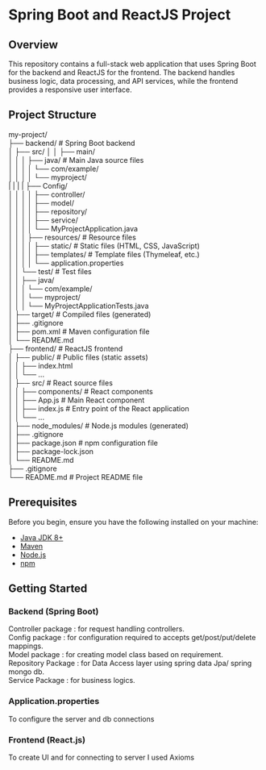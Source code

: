 # Spring Boot and ReactJS Project

## Overview

This repository contains a full-stack web application that uses Spring Boot for the backend and ReactJS for the frontend. The backend handles business logic, data processing, and API services, while the frontend provides a responsive user interface.

## Project Structure
my-project/  
├── backend/                     # Spring Boot backend  
│   ├── src/
│   │   ├── main/  
│   │   │   ├── java/            # Main Java source files  
│   │   │   │   └── com/example/   
│   │   │   │       └── myproject/   
|   |   |   |           ├── Config/    
│   │   │   │           ├── controller/    
│   │   │   │           ├── model/    
│   │   │   │           ├── repository/   
│   │   │   │           ├── service/   
│   │   │   │           └── MyProjectApplication.java   
│   │   │   ├── resources/       # Resource files   
│   │   │   │   ├── static/      # Static files (HTML, CSS, JavaScript)   
│   │   │   │   ├── templates/   # Template files (Thymeleaf, etc.)   
│   │   │   │   └── application.properties   
│   │   └── test/                # Test files   
│   │       ├── java/   
│   │       │   └── com/example/    
│   │       │       └── myproject/    
│   │       │           └── MyProjectApplicationTests.java    
│   ├── target/                  # Compiled files (generated)    
│   ├── .gitignore    
│   ├── pom.xml                  # Maven configuration file       
│   └── README.md     
├── frontend/                    # ReactJS frontend    
│   ├── public/                  # Public files (static assets)    
│   │   ├── index.html    
│   │   └── ...    
│   ├── src/                     # React source files      
│   │   ├── components/          # React components    
│   │   ├── App.js               # Main React component    
│   │   ├── index.js             # Entry point of the React application     
│   │   └── ...      
│   ├── node_modules/            # Node.js modules (generated)   
│   ├── .gitignore   
│   ├── package.json             # npm configuration file   
│   ├── package-lock.json   
│   └── README.md   
├── .gitignore    
└── README.md                    # Project README file   


## Prerequisites

Before you begin, ensure you have the following installed on your machine:

- [Java JDK 8+](https://www.oracle.com/java/technologies/javase-downloads.html)
- [Maven](https://maven.apache.org/install.html)
- [Node.js](https://nodejs.org/)
- [npm](https://www.npmjs.com/)

## Getting Started

### Backend (Spring Boot)
Controller package : for request handling controllers.  
Config package : for configuration required to accepts get/post/put/delete mappings.  
Model package : for creating model class based on requirement.  
Repository Package : for Data Access layer using spring data Jpa/ spring mongo db.  
Service Package : for business logics.  
### Application.properties
To configure the server and db connections
### Frontend (React.js)
To create UI and for connecting to server I used Axioms

